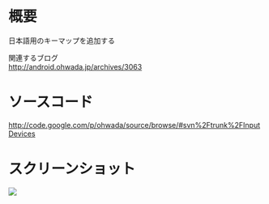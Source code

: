 # 概要 #
日本語用のキーマップを追加する<br>

関連するブログ <br>
<a href='http://android.ohwada.jp/archives/3063'>http://android.ohwada.jp/archives/3063</a>

<h1>ソースコード</h1>
<a href='http://code.google.com/p/ohwada/source/browse/#svn%2Ftrunk%2FInputDevices'>http://code.google.com/p/ohwada/source/browse/#svn%2Ftrunk%2FInputDevices</a>

<h1>スクリーンショット</h1>
<img src='http://ohwada.googlecode.com/files/20130611keymap_japanese_106.png' />